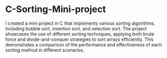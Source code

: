 # C-Sorting-Mini-project

I created a mini project in C that implements various sorting algorithms, including bubble sort, insertion sort, and selection sort. The project showcases the use of different sorting techniques, applying both brute force and divide-and-conquer strategies to sort arrays efficiently. This demonstrates a comparison of the performance and effectiveness of each sorting method in different scenarios.
